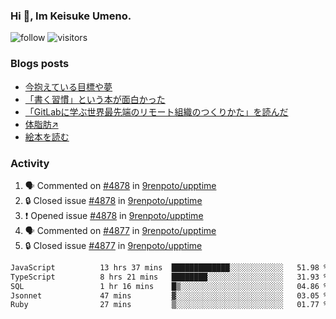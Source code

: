 ### Hi 👋, Im Keisuke Umeno.

<!--
**9renpoto/9renpoto** is a ✨ _special_ ✨ repository because its `README.md` (this file) appears on your GitHub profile.

Here are some ideas to get you started:

- 🔭 I’m currently working on ...
- 🌱 I’m currently learning ...
- 👯 I’m looking to collaborate on ...
- 🤔 I’m looking for help with ...
- 💬 Ask me about ...
- 📫 How to reach me: ...
- 😄 Pronouns: ...
- ⚡ Fun fact: ...
-->

![follow](https://img.shields.io/github/followers/9renpoto?label=Follow&style=social)
![visitors](https://komarev.com/ghpvc/?username=9renpoto&label=Profile%20views&color=0e75b6&style=flat)

### Blogs posts

<!-- BLOG-POST-LIST:START -->
- [今抱えている目標や夢](https://9renpoto.win/entry/2024/12/02/objective)
- [「書く習慣」という本が面白かった](https://9renpoto.win/entry/2024/11/11/leave_a_feeling_sad)
- [「GitLabに学ぶ世界最先端のリモート組織のつくりかた」を読んだ](https://9renpoto.win/entry/2024/09/10/remote_organization)
- [体脂肪↗](https://9renpoto.win/entry/2024/08/12/gaining_fat)
- [絵本を読む](https://9renpoto.win/entry/2024/07/26/picture_book)
<!-- BLOG-POST-LIST:END -->

### Activity

<!--START_SECTION:activity-->
1. 🗣 Commented on [#4878](https://github.com/9renpoto/upptime/issues/4878#issuecomment-2558368468) in [9renpoto/upptime](https://github.com/9renpoto/upptime)
2. 🔒 Closed issue [#4878](https://github.com/9renpoto/upptime/issues/4878) in [9renpoto/upptime](https://github.com/9renpoto/upptime)
3. ❗ Opened issue [#4878](https://github.com/9renpoto/upptime/issues/4878) in [9renpoto/upptime](https://github.com/9renpoto/upptime)
4. 🗣 Commented on [#4877](https://github.com/9renpoto/upptime/issues/4877#issuecomment-2558362066) in [9renpoto/upptime](https://github.com/9renpoto/upptime)
5. 🔒 Closed issue [#4877](https://github.com/9renpoto/upptime/issues/4877) in [9renpoto/upptime](https://github.com/9renpoto/upptime)
<!--END_SECTION:activity-->

<!--START_SECTION:waka-->

```txt
JavaScript          13 hrs 37 mins  █████████████░░░░░░░░░░░░   51.98 %
TypeScript          8 hrs 21 mins   ████████░░░░░░░░░░░░░░░░░   31.93 %
SQL                 1 hr 16 mins    █▒░░░░░░░░░░░░░░░░░░░░░░░   04.86 %
Jsonnet             47 mins         ▓░░░░░░░░░░░░░░░░░░░░░░░░   03.05 %
Ruby                27 mins         ▒░░░░░░░░░░░░░░░░░░░░░░░░   01.77 %
```

<!--END_SECTION:waka-->
